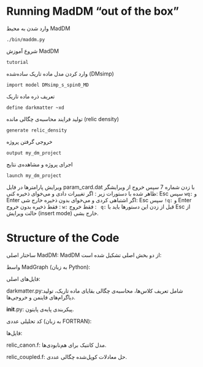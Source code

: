 # Running MadDM “out of the box”

وارد شدن به محیط MadDM
```
./bin/maddm.py
```
شروع آموزش MadDM
```
tutorial
```
وارد کردن مدل ماده تاریک ساده‌شده (DMsimp)
```
import model DMsimp_s_spin0_MD
```
 تعریف ذره ماده تاریک
 ```
define darkmatter ~xd
```
تولید فرایند محاسبه‌ی چگالی مانده (relic density)
```
generate relic_density
```
خروجی گرفتن پروژه
```
output my_dm_project
```
اجرای پروژه و مشاهده‌ی نتایج
```
launch my_dm_project
```

ویرایش پارامترها در فایل param_card.dat با زدن شماره 7 سپس خروج از ویرایشگر ظاهر شده با دستورات زیر :
 اگر تغییرات دادی و می‌خوای ذخیره کنی: Esc سپس ‍‍```wq:``` و Enter
  اگر اشتباهی کردی و می‌خوای بدون ذخیره خارج شی:  Esc سپس ‍‍```!q:``` و Enter
  فقط ذخیره بدون خروج : ‍‍```w:```
  فقط خروج : ‍‍‍``` q:```
  قبل از زدن این دستورها باید با Esc از حالت ویرایش (insert mode) خارج بشی.

 # Structure of the Code
  ساختار اصلی MadDM:
MadDM از دو بخش اصلی تشکیل شده است:

واسط MadGraph (به زبان Python):

فایل‌های اصلی:

darkmatter.py:شامل تعریف کلاس‌ها، محاسبه‌ی چگالی بقایای ماده تاریک، تولید دیاگرام‌های فاینمن و خروجی‌ها.

__init__.py: پیکربندی پایه‌ی پایتون.

کد تحلیلی عددی (به زبان FORTRAN):

فایل‌ها:

relic_canon.f: مدل کاننیک برای هم‌نابودی‌ها.

relic_coupled.f: حل معادلات کوپل‌شده چگالی عددی.






























 
